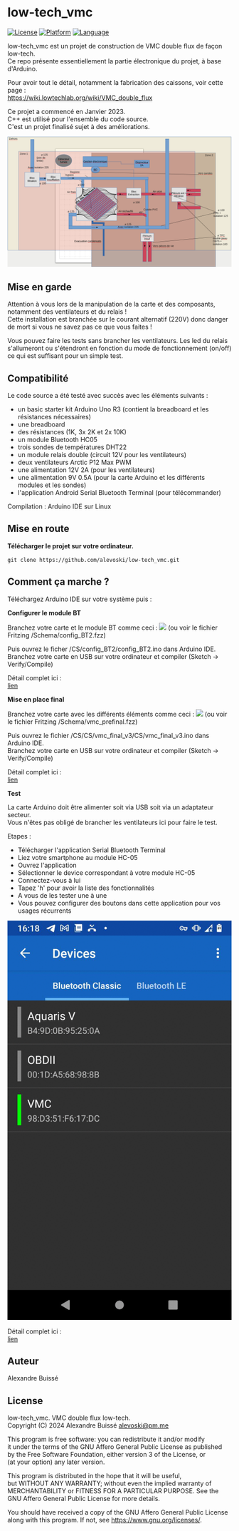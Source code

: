 # low-tech_vmc
[![License](https://img.shields.io/badge/licence-AGPLv3-blue.svg)](https://www.gnu.org/licenses/agpl-3.0.en.html)
[![Platform](https://img.shields.io/badge/plateform-arduino-lightgrey.svg)](https://www.arduino.cc/)
[![Language](https://img.shields.io/badge/language-c%2B%2B-orange.svg)](https://isocpp.org/)

low-tech_vmc est un projet de construction de VMC double flux de façon low-tech.  
Ce repo présente essentiellement la partie électronique du projet, à base d'Arduino.

Pour avoir tout le détail, notamment la fabrication des caissons, voir cette page :  
https://wiki.lowtechlab.org/wiki/VMC_double_flux

Ce projet a commencé en Janvier 2023.  
C++ est utilisé pour l'ensemble du code source.  
C'est un projet finalisé sujet à des améliorations.

![](Schemas/sch%C3%A9ma_général_vmc-df_2.png)


## Mise en garde
Attention à vous lors de la manipulation de la carte et des composants, notamment des ventilateurs et du relais !   
Cette installation est branchée sur le courant alternatif (220V) donc danger de mort si vous ne savez pas ce que vous faites !

Vous pouvez faire les tests sans brancher les ventilateurs. Les led du relais s'allumeront ou s'étendront en fonction du mode de fonctionnement (on/off) ce qui est suffisant pour un simple test.

## Compatibilité
Le code source a été testé avec succès avec les éléments suivants :
- un basic starter kit Arduino Uno R3 (contient la breadboard et les résistances nécessaires)
- une breadboard
- des résistances (1K, 3x 2K et 2x 10K)
- un module Bluetooth HC05
- trois sondes de températures DHT22
- un module relais double (circuit 12V pour les ventilateurs)
- deux ventilateurs Arctic P12 Max PWM
- une alimentation 12V 2A (pour les ventilateurs)
- une alimentation 9V 0.5A (pour la carte Arduino et les différents modules et les sondes)
- l'application Android Serial Bluetooth Terminal (pour télécommander)

Compilation : Arduino IDE sur Linux


## Mise en route
**Télécharger le projet sur votre ordinateur.**
```
git clone https://github.com/alevoski/low-tech_vmc.git
```

## Comment ça marche ?
Téléchargez Arduino IDE sur votre système puis : 

**Configurer le module BT**

Branchez votre carte et le module BT comme ceci :
![](Schemas/sch%C3%A9ma_conf_HC-05.png)
(ou voir le fichier Fritzing /Schema/config_BT2.fzz)

Puis ouvrez le ficher /CS/config_BT2/config_BT2.ino dans Arduino IDE.  
Branchez votre carte en USB sur votre ordinateur et compiler (Sketch -> Verify/Compile)

Détail complet ici :  
[lien](https://wiki.lowtechlab.org/wiki/VMC_double_flux#%C3%89tape_8_-_Gestion_%C3%A9lectronique_-_configuration_du_module_BT)


**Mise en place final**

Branchez votre carte avec les différents éléments comme ceci :
![](Schemas/sch%C3%A9ma_vmc_arduino_final2.png)
(ou voir le fichier Fritzing /Schema/vmc_prefinal.fzz)

Puis ouvrez le fichier /CS/CS/vmc_final_v3/CS/vmc_final_v3.ino dans Arduino IDE.  
Branchez votre carte en USB sur votre ordinateur et compiler (Sketch -> Verify/Compile)

Détail complet ici :  
[lien](https://wiki.lowtechlab.org/wiki/VMC_double_flux#%C3%89tape_9_-_Gestion_%C3%A9lectronique_-_mise_en_place)

**Test**  

La carte Arduino doit être alimenter soit via USB soit via un adaptateur secteur.  
Vous n'êtes pas obligé de brancher les ventilateurs ici pour faire le test.

Etapes :
- Télécharger l'application Serial Bluetooth Terminal
- Liez votre smartphone au module HC-05
- Ouvrez l'application
- Sélectionner le device correspondant à votre module HC-05
- Connectez-vous à lui
- Tapez 'h' pour avoir la liste des fonctionnalités
- A vous de les tester une à une
- Vous pouvez configurer des boutons dans cette application pour vos usages récurrents

![](Schemas/test.gif)

Détail complet ici :  
[lien](https://wiki.lowtechlab.org/wiki/VMC_double_flux#%C3%89tape_11_-_Gestion_%C3%A9lectronique_-_test_et_pilotage_bluetooth)

## Auteur
Alexandre Buissé

## License
low-tech_vmc. VMC double flux low-tech.  
Copyright (C) 2024 Alexandre Buissé alevoski@pm.me

This program is free software: you can redistribute it and/or modify  
it under the terms of the GNU Affero General Public License as published  
by the Free Software Foundation, either version 3 of the License, or  
(at your option) any later version.  

This program is distributed in the hope that it will be useful,  
but WITHOUT ANY WARRANTY; without even the implied warranty of  
MERCHANTABILITY or FITNESS FOR A PARTICULAR PURPOSE.  See the  
GNU Affero General Public License for more details.  

You should have received a copy of the GNU Affero General Public License  
along with this program.  If not, see <https://www.gnu.org/licenses/>.